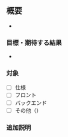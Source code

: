 <!-- 언어는 상관없습니다. 공부하고 싶은 언어/편한 언어로..(일본어 한국어 영어???..)-->
## 概要
<!-- 解決したいもの・相談内容・必要な作業など -->
* 
### 目標・期待する結果
<!-- 結果的に欲しいもの -->
* 

### 対象
- [ ] 仕様
- [ ] フロント
- [ ] バックエンド
- [ ] その他（）<!-- その他の場合、かっこの中に内容を書いてください。 -->

### 追加説明
<!-- スクリーンショット・URLリンクなど -->